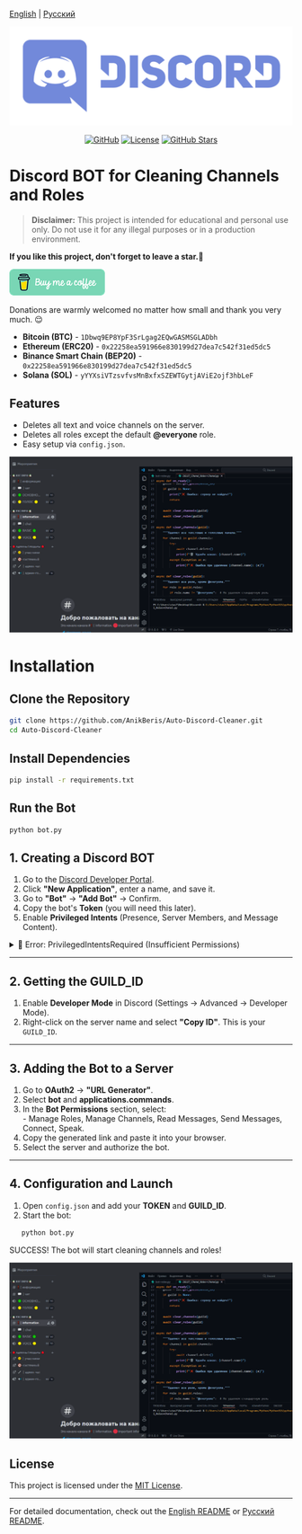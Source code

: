 [English](/README.md) | [Русский](/README_ru_RU.md)

<p align="center">
  <picture>
    <source media="(prefers-color-scheme: dark)" srcset="./media/logo-light.png">
    <img alt="Project Logo" src="./media/logo-light.png">
  </picture>
</p>

<div align="center">

[![GitHub](https://img.shields.io/badge/GitHub-blue?style=flat&logo=github)](https://github.com/AnikBeris)
[![License](https://img.shields.io/badge/License-purple?style=flat&logo=github)](https://github.com/AnikBeris/AutoRoleChannelBot/blob/main/LICENSE)
[![GitHub Stars](https://img.shields.io/github/stars/your-repo?style=flat&logo=github&label=Звёзды&color=orange)](https://github.com/AnikBeris)

</div>

# Discord BOT for Cleaning Channels and Roles

> **Disclaimer:** This project is intended for educational and personal use only. Do not use it for any illegal purposes or in a production environment.

**If you like this project, don't forget to leave a star.**:star2:

<p align="left">
  <a href="https://pay.cloudtips.ru/p/7249ba98" target="_blank">
    <img src="./media/buymeacoffe.png" alt="Image">
  </a>
</p>

Donations are warmly welcomed no matter how small and thank you very much. 😌

- **Bitcoin (BTC)** - `1Dbwq9EP8YpF3SrLgag2EQwGASMSGLADbh`
- **Ethereum (ERC20)** - `0x22258ea591966e830199d27dea7c542f31ed5dc5`
- **Binance Smart Chain (BEP20)** - `0x22258ea591966e830199d27dea7c542f31ed5dc5`
- **Solana (SOL)** - `yYYXsiVTzsvfvsMnBxfxSZEWTGytjAViE2ojf3hbLeF`


## Features
- Deletes all text and voice channels on the server.  
- Deletes all roles except the default **@everyone** role.  
- Easy setup via `config.json`.  

<p align="center">
  <picture>
    <source media="(prefers-color-scheme: dark)" srcset="./media/05-info-channel-del.gif">
    <img alt="Project Logo" src="./media/05-info-channel-del.gif">
  </picture>
</p>


# Installation

## Clone the Repository
```bash
git clone https://github.com/AnikBeris/Auto-Discord-Cleaner.git
cd Auto-Discord-Cleaner
```

## Install Dependencies
```bash
pip install -r requirements.txt
```

## Run the Bot
```bash
python bot.py
```

## 1. Creating a Discord BOT
1. Go to the [Discord Developer Portal](https://discord.com/developers/applications).  
2. Click **"New Application"**, enter a name, and save it.  
3. Go to **"Bot"** -> **"Add Bot"** -> Confirm.  
4. Copy the bot's **Token** (you will need this later).  
5. Enable **Privileged Intents** (Presence, Server Members, and Message Content).  

<details>
    <summary>🚨 Error: PrivilegedIntentsRequired (Insufficient Permissions)</summary>

# The bot requires privileged intents that are not enabled in the developer panel.
---
## ✅ How to Fix?
### 1️⃣ Enable Privileged Intents in the Discord Developer Portal
  1. Go to the Discord Developer Portal.  
  2. Select your application (bot).  
  3. Navigate to the **"Bot"** tab in the left menu.  
  4. Find the **"Privileged Gateway Intents"** section and enable:  
     4.1. ✅ **"PRESENCE INTENT"** (optional)  
     4.2. ✅ **"SERVER MEMBERS INTENT"** (required)  
     4.3. ✅ **"MESSAGE CONTENT INTENT"** (if message analysis is used)  
  5. Click **"Save Changes"**.  

### 2️⃣ Restart the Bot
  1. Stop the bot (Ctrl + C in the terminal).  
  2. Restart the bot:

```bash
python bot+roles.py
```

</details>

---

## 2. Getting the GUILD_ID
1. Enable **Developer Mode** in Discord (Settings -> Advanced -> Developer Mode).  
2. Right-click on the server name and select **"Copy ID"**. This is your `GUILD_ID`.  

---

## 3. Adding the Bot to a Server
  1. Go to **OAuth2** -> **"URL Generator"**.  
  2. Select **bot** and **applications.commands**.  
  3. In the **Bot Permissions** section, select:  
    - Manage Roles, Manage Channels, Read Messages, Send Messages, Connect, Speak.  
  4. Copy the generated link and paste it into your browser.  
  5. Select the server and authorize the bot.  

---

## 4. Configuration and Launch
  1. Open `config.json` and add your **TOKEN** and **GUILD_ID**.  
  2. Start the bot:
   
```bash
   python bot.py
```
SUCCESS! The bot will start cleaning channels and roles!

<p align="center">
  <picture>
    <source media="(prefers-color-scheme: dark)" srcset="./media/05-info-channel-del.gif">
    <img alt="Project Logo" src="./media/05-info-channel-del.gif">
  </picture>
</p>

## License
This project is licensed under the [MIT License](https://github.com/your-repo/blob/main/LICENSE).

---

For detailed documentation, check out the [English README](/README.md) or [Русский README](/README_ru_RU.md).
